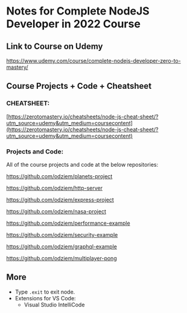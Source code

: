 # Notes for Complete NodeJS Developer in 2022 Course

## Link to Course on Udemy

https://www.udemy.com/course/complete-nodejs-developer-zero-to-mastery/

## Course Projects + Code + Cheatsheet

### CHEATSHEET:

[https://zerotomastery.io/cheatsheets/node-js-cheat-sheet/?utm_source=udemy&utm_medium=coursecontent](https://zerotomastery.io/cheatsheets/node-js-cheat-sheet/?utm_source=udemy&utm_medium=coursecontent)

### Projects and Code:

All of the course projects and code at the below repositories:

https://github.com/odziem/planets-project

https://github.com/odziem/http-server

https://github.com/odziem/express-project

https://github.com/odziem/nasa-project

https://github.com/odziem/performance-example

https://github.com/odziem/security-example

https://github.com/odziem/graphql-example

https://github.com/odziem/multiplayer-pong

## More

- Type `.exit` to exit node.
- Extensions for VS Code:
  - Visual Studio IntelliCode
